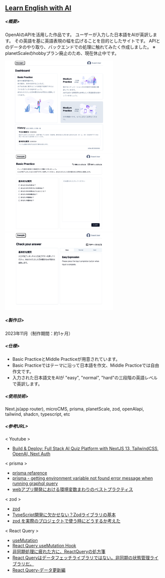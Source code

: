 ## <u>Learn English with AI</u>

##### <概要>

OpenAIのAPIを活用した作品です。
ユーザーが入力した日本語をAIが英訳します。
その英語を基に英語表現の幅を広げることを目的としたサイトです。
APIとのデータのやり取り、バックエンドでの処理に触れてみたく作成しました。
※ planetScaleのhobbyプラン廃止のため、現在休止中です。

<img src="public/readme/en-learning-with-ai.png" alt="en-learning-with-ai" title="en-learning-with-ai" width="350" height="300"><img src="public/readme/question-page.png" alt="question-page" title="question-page" width="350" height="250"><img src="public/readme/ai-answer-page.png" alt="ai-answer-page" title="ai-answer-page" width="350" height="250">

##### <製作日>

2023年11月（制作期間：約1ヶ月）

##### <仕様>

- Basic PracticeとMiddle Practiceが用意されています。
- Basic Practiceではテーマに沿って日本語を作文、Middle Practiceでは自由作文です。
- 入力された日本語文をAIが "easy", "normal", "hard"の三段階の英語レベルで英訳します。

##### <使用技術>

Next.js(app router), microCMS, prisma, planetScale, zod, openAIapi, tailwind, shadcn, typescript, etc

##### <参考URL>

< Youtube >

- [Build & Deploy: Full Stack AI Quiz Platform with NextJS 13, TailwindCSS, OpenAI, Next Auth](https://www.youtube.com/watch?v=vIyU4nInlt0&t=9194s)

< prisma >
- [prisma refarence](https://www.prisma.io/docs/orm/reference) 
- [prisma - getting environment variable not found error message when running graphql query](https://stackoverflow.com/questions/67796217/prisma-getting-environment-variable-not-found-error-message-when-running-graph)
- [webアプリ開発における環境変数まわりのベストプラクティス](https://zenn.dev/dove/articles/5fd7926e7da949)

< zod >
- [zod](https://zod.dev/)
- [TypeScript開発に欠かせない？Zodライブラリの基本](https://dev.classmethod.jp/articles/basic_usage_zod/)
- [zod を実際のプロジェクトで使う時にどうするか考えた](https://qiita.com/punkshiraishi/items/581680537e688bb9ada0)

< React Query >
- [useMutation](https://tanstack.com/query/v4/docs/framework/react/reference/useMutation)
- [React Query useMutation Hook](https://medium.com/@mitchelldalehein25/react-query-usemutation-hook-2603f103f9a3)
- [非同期処理に疲れた方に、ReactQueryの処方箋](https://zenn.dev/t_keshi/articles/react-query-prescription)
- [React Queryはデータフェッチライブラリではない。非同期の状態管理ライブラリだ。](https://zenn.dev/hrbrain/articles/f5ef3016ed7a3a)
- [React Query-データ更新編](https://zenn.dev/akineko/articles/65eb83fe43ae57)